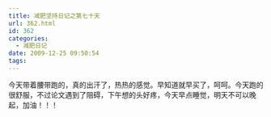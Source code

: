 ```yaml
---
title: 减肥坚持日记之第七十天
url: 362.html
id: 362
categories:
  - 减肥日记
date: 2009-12-25 09:50:54
tags:
---
```


今天带着腰带跑的，真的出汗了，热热的感觉。早知道就早买了，呵呵。今天跑的很舒服，不过论文遇到了阻碍，下午想的头好疼，今天早点睡觉，明天不可以晚起，加油！！！